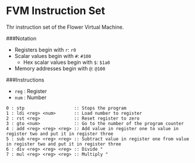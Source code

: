 # FVM Instruction Set
Thr instruction set of the Flower Virtual Machine.

###Notation
* Registers begin with `r`: `r0`
* Scalar values begin with `#`: `#100`
  * Hex scalar values begin with `$`: `$1a0`
* Memory addresses begin with `@`: `@100`

###Instructions
* `reg` : Register
* `num` : Number

```fvm
0 : stp                   :: Stops the program
1 : ldi <reg> <num>       :: Load number to register
2 : rst <reg>             :: Reset register to zero
3 : gto <num>             :: Go to the number of the program counter
4 : add <reg> <reg> <reg> :: Add value in register one to value in register two and put it in register three
5 : sub <reg> <reg> <reg> :: Subtract value in register one from value in register two and put it in register three
6 : div <reg> <reg> <reg> :: Divide "
7 : mul <reg> <reg> <reg> :: Multiply "
```
